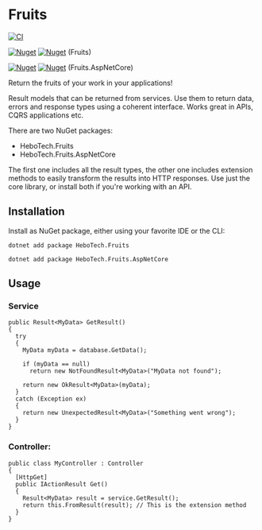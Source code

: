 # Fruits
[![CI](https://github.com/hbjorgo/Fruits/workflows/CI/badge.svg)](https://github.com/hbjorgo/Fruits)

[![Nuget](https://img.shields.io/nuget/v/HeboTech.Fruits)](https://www.nuget.org/packages/HeboTech.Fruits)
[![Nuget](https://img.shields.io/nuget/dt/HeboTech.Fruits)](https://www.nuget.org/packages/HeboTech.Fruits)
(Fruits)

[![Nuget](https://img.shields.io/nuget/v/HeboTech.Fruits.AspNetCore)](https://www.nuget.org/packages/HeboTech.Fruits.AspNetCore)
[![Nuget](https://img.shields.io/nuget/dt/HeboTech.Fruits.AspNetCore)](https://www.nuget.org/packages/HeboTech.Fruits.AspNetCore)
(Fruits.AspNetCore)


Return the fruits of your work in your applications!

Result models that can be returned from services. Use them to return data, errors and response types using a coherent interface. Works great in APIs, CQRS applications etc.

There are two NuGet packages:
- HeboTech.Fruits
- HeboTech.Fruits.AspNetCore

The first one includes all the result types, the other one includes extension methods to easily transform the results into HTTP responses.
Use just the core library, or install both if you're working with an API.

## Installation
Install as NuGet package, either using your favorite IDE or the CLI:
```shell
dotnet add package HeboTech.Fruits

dotnet add package HeboTech.Fruits.AspNetCore
```

## Usage

### Service
```
public Result<MyData> GetResult()
{
  try
  {
    MyData myData = database.GetData();

    if (myData == null)
      return new NotFoundResult<MyData>("MyData not found");

    return new OkResult<MyData>(myData);
  }
  catch (Exception ex)
  {
    return new UnexpectedResult<MyData>("Something went wrong");
  }
}
```

### Controller:
```
public class MyController : Controller
{
  [HttpGet]
  public IActionResult Get()
  {
    Result<MyData> result = service.GetResult();
    return this.FromResult(result); // This is the extension method
  }
}
```
